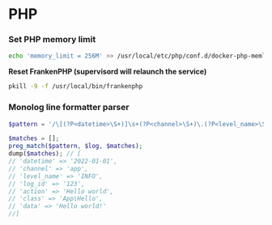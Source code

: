 # PHP
### Set PHP memory limit
```bash
echo 'memory_limit = 256M' >> /usr/local/etc/php/conf.d/docker-php-memlimit.ini;
```
**Reset FrankenPHP (supervisord will relaunch the service)**
```bash
pkill -9 -f /usr/local/bin/frankenphp
```

### Monolog line formatter parser
```php
$pattern = '/\[(?P<datetime>\S+)]\s+(?P<channel>\S+)\.(?P<level_name>\S+):\s+\[(?P<log_id>\S+)\s+(?P<action>.+?)\s+(?P<class>\S+)]\s+(?P<data>\S+)/';

$matches = [];
preg_match($pattern, $log, $matches);
dump($matches); // [
// 'datetime' => '2022-01-01',
// 'channel' => 'app',
// 'level_name' => 'INFO',
// 'log_id' => '123',
// 'action' => 'Hello world',
// 'class' => 'App\Hello',
// 'data' => 'Hello world!'
//]
```
